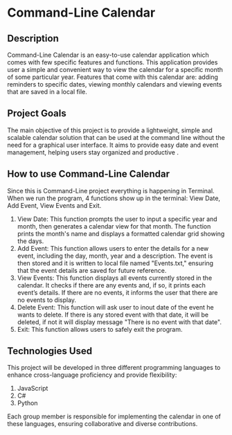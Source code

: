 # Command-Line Calendar
## **Description**
Command-Line Calendar is an easy-to-use calendar application which comes with few specific features and functions. This application provides user a simple and convenient way to view the calendar for a specific month of some particular year. Features that come with this calendar are: adding reminders to specific dates, viewing monthly calendars and viewing events that are saved in a local file. 
## **Project Goals**
The main objective of this project is to provide a lightweight, simple and scalable calendar solution that can be used at the command line without the need for a graphical user interface. It aims to provide easy date and event management, helping users stay organized and productive .
## **How to use Command-Line Calendar**
Since this is Command-Line project everything is happening in Terminal. When we run the program, 4 functions show up in the terminal: View Date, Add Event, View Events and Exit.
1.	View Date: This function prompts the user to input a specific year and month, then generates a calendar view for that month. The function prints the month's name and displays a formatted calendar grid showing the days.
2.	Add Event: This function allows users to enter the details for a new event, including the day, month, year and a description. The event is then stored and it is written to local file named "Events.txt," ensuring that the event details are saved for future reference.
3.	View Events: This function displays all events currently stored in the calendar. It checks if there are any events and, if so, it prints each event’s details. If there are no events, it informs the user that there are no events to display.
4.	Delete Event: This function will ask user to inout date of the event he wants to delete. If there is any stored event with that date, it will be deleted, if not it will display message "There is no event with that date".
5.	Exit: This function allows users to safely exit the program.
## **Technologies Used**
This project will be developed in three different programming languages to enhance cross-language proficiency and provide flexibility:

1. JavaScript
2. C#
3. Python
   
Each group member is responsible for implementing the calendar in one of these languages, ensuring collaborative and diverse contributions.

